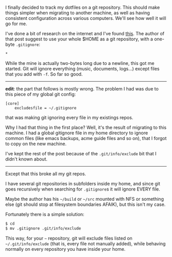 I finally decided to track my dotfiles on a git repository.  This
should make things simpler when migrating to another machine, as well
as having consistent configuration across various computers.  We'll
see how well it will go for me.

I've done a bit of research on the internet and I've found
[this](https://drewdevault.com/2019/12/30/dotfiles.html).  The author
of that post suggest to use your whole $HOME as a git repository, with
a one-byte `.gitignore`:

```gitignore
*
```

While the mine is actually two-bytes long due to a newline, this got
me started.  Git will ignore everything (music, documents, logs...)
except files that you add with `-f`.  So far so good.

---

**edit**: the part that follows is mostly wrong.  The problem I had
was due to this piece of my global git config:

```git
[core]
	excludesfile = ~/.gitignore
```

that was making git ignoring every file in my existings repos.

Why I had that thing in the first place?  Well, it's the result of
migrating to this machine.  I had a global gitignore file in my home
directory to ignore common files (like emacs backups, acme guide files
and so on), that I forgot to copy on the new machine.

I've kept the rest of the post because of the `.git/info/exclude` bit
that I didn't known about.

---

Except that this broke all my git repos.

I have several git repositories in subfolders inside my home, and
since git goes recursively when searching for `.gitignore`s it will
ignore EVERY file.

Maybe the author has his `~/build` or `~/src` mounted with NFS or
something else (git should stop at filesystem boundaries AFAIK), but
this isn't my case.

Fortunately there is a simple solution:
```sh
$ cd
$ mv .gitignore .git/info/exclude
```

This way, for your `~` repository, git will exclude files listed on
`~/.git/info/exclude` (that is, every file not manually added), while
behaving normally on every repository you have inside your home.
